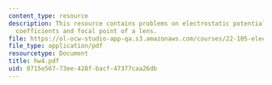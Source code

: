 ```yaml
---
content_type: resource
description: This resource contains problems on electrostatic potential, expansion
  coefficients and focal point of a lens.
file: https://ol-ocw-studio-app-qa.s3.amazonaws.com/courses/22-105-electromagnetic-interactions-fall-2005/0715e56773ee428fbacf47377caa26db_hw4.pdf
file_type: application/pdf
resourcetype: Document
title: hw4.pdf
uid: 0715e567-73ee-428f-bacf-47377caa26db
---
```

